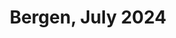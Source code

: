 ---
description: A collection of my fifteen favourite photos from Bergen in July 2024
featured_image: 240715.jpg
menus: "main"
sort_by: Name # Exif.Date
#sort_order: asc
title: Bergen, July 2024
keywords: [Bergen, July, Summer, "2024"]
#type: gallery
weight: 1
resources:
  - src: 240701.jpg
    title: Fountain caught with slow shutterspeed - Nygårdsparken
  - src: 240702.jpg
    title: Light Rail underpass - Nygård
  - src: 240703.jpg
    title: New(-ish) apartments at the seaside - Solheim
  - src: 240704.jpg
    title: Kayaker - Puddefjorden
  - src: 240705.jpg
    title: View of Ulriken, paraglider added for free! - Center
  - src: 240706.jpg
    title: Very old wood building - Bryggen
  - src: 240707.jpg
    title: It's not gardening as such... - Støletorget
  - src: 240708.jpg
    title: Cyclists in a puddle - Fisketorget
  - src: 240709.jpg
    title: People out enjoying the sun - Center
  - src: 240710.jpg
    title: Dutch angle - Vågsallmenningen
  - src: 240711.jpg
    title: Family having fun in the park - Central Park
  - src: 240712.jpg
    title: Crosswalk People - Fisketorget
  - src: 240713.jpg
    title: Reflected girl - Marken
  - src: 240714.jpg
    title: Woofie on walkies - Torgallmenningen
  - src: 240715.jpg
    title: Iconic row of buildings - Vågsallmenningen
params:
  theme: dark
---